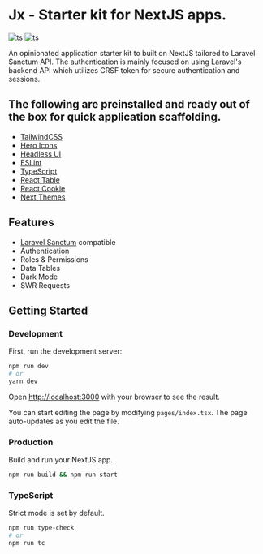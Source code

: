 # Jx - Starter kit for NextJS apps.

![ts](https://badgen.net/badge/Built%20With/TypeScript/blue)
![ts](https://badgen.net/badge/version/0.1.0/green)

An opinionated application starter kit to built on NextJS tailored to Laravel Sanctum API. The authentication is mainly focused on using Laravel's backend API which utilizes CRSF token for secure authentication and sessions. 

## The following are preinstalled and ready out of the box for quick application scaffolding.

- [TailwindCSS](https://tailwindcss.com/)
- [Hero Icons](https://heroicons.com/)
- [Headless UI](https://headlessui.com/)
- [ESLint](https://eslint.org/)
- [TypeScript](https://www.typescriptlang.org/)
- [React Table](https://tanstack.com/table/v8/?from=reactTableV7&original=https://react-table-v7.tanstack.com/)
- [React Cookie](https://github.com/reactivestack/cookies)
- [Next Themes](https://github.com/pacocoursey/next-themes)

## Features
- [Laravel Sanctum](https://laravel.com/docs/9.x/starter-kits#breeze-and-next) compatible
- Authentication
- Roles & Permissions
- Data Tables
- Dark Mode
- SWR Requests

## Getting Started

### Development
First, run the development server:

```bash
npm run dev
# or
yarn dev
```

Open [http://localhost:3000](http://localhost:3000) with your browser to see the result.

You can start editing the page by modifying `pages/index.tsx`. The page auto-updates as you edit the file.

### Production
Build and run your NextJS app.

```bash
npm run build && npm run start
```

### TypeScript
Strict mode is set by default.
```bash
npm run type-check
# or
npm run tc
```